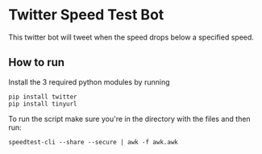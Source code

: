 # Twitter Speed Test Bot

This twitter bot will tweet when the speed drops below a specified speed.

## How to run
Install the 3 required python modules by running

    pip install twitter
    pip install tinyurl

To run the script make sure you're in the directory with the files and then run:

    speedtest-cli --share --secure | awk -f awk.awk


